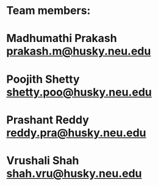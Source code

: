# Team members: 
#   Madhumathi Prakash prakash.m@husky.neu.edu
#   Poojith Shetty shetty.poo@husky.neu.edu
#   Prashant Reddy reddy.pra@husky.neu.edu
#   Vrushali Shah shah.vru@husky.neu.edu
